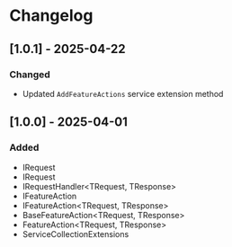 # Changelog

## [1.0.1] - 2025-04-22
### Changed
- Updated `AddFeatureActions` service extension method

## [1.0.0] - 2025-04-01
### Added
- IRequest<TResponse>
- IRequest
- IRequestHandler<TRequest, TResponse>
- IFeatureAction<TRequest>
- IFeatureAction<TRequest, TResponse>
- BaseFeatureAction<TRequest, TResponse>
- FeatureAction<TRequest, TResponse>
- ServiceCollectionExtensions